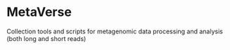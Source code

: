 # MetaVerse
Collection tools and scripts for metagenomic data processing and analysis (both long and short reads)
